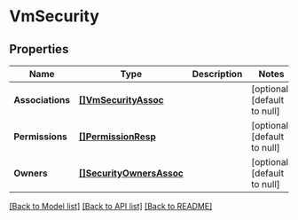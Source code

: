 # VmSecurity

## Properties
Name | Type | Description | Notes
------------ | ------------- | ------------- | -------------
**Associations** | [**[]VmSecurityAssoc**](VMSecurityAssoc.md) |  | [optional] [default to null]
**Permissions** | [**[]PermissionResp**](PermissionResp.md) |  | [optional] [default to null]
**Owners** | [**[]SecurityOwnersAssoc**](SecurityOwnersAssoc.md) |  | [optional] [default to null]

[[Back to Model list]](../README.md#documentation-for-models) [[Back to API list]](../README.md#documentation-for-api-endpoints) [[Back to README]](../README.md)

